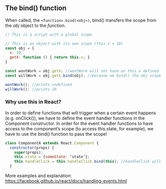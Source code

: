 ## The bind() function


When called, the `<function>.bind(<obj>)`, bind() transfers the scope from the *obj* object to the *function*.

```javascript
// This is a script with a global scope

// This is an object with its own scope (this.x = 10)
const obj = {
  x: 10,
  getX: function () { return this.x; }
}

const wontWork = obj.getX; //wontWork will not have an this.x defined
const willWork = obj.getX.bind(obj); //because we bind() the obj scope to the new object willWork, this.x IS defined

wontWork(); //prints undefined
willWork(); //prints 10
```

### Why use this in React?

In order to define functions that will trigger when a certain event happens (e.g. onClick()), we have to define the event handler functions in the Component constructor. In order for the event handler functions to have access to the component’s scope (to access this.state, for example), we have to use the bind() function to pass the scope!

```javascript
class ComponentA extends React.Component {
  constructor(props) {
    super(props);
    this.state = {someState: ‘state’};
    this.handleClick = this.handleClick.bind(this); //handleClick will be able to access the component’s scope because it was bound to it when defined.
  }
```

More examples and explanation: https://facebook.github.io/react/docs/handling-events.html 

